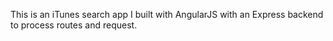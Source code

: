 This is an iTunes search app I built with AngularJS with an Express backend to process routes and request.
